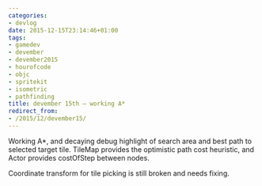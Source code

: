 ```yaml
---
categories:
- devlog
date: 2015-12-15T23:14:46+01:00
tags:
- gamedev
- devember
- devember2015
- hourofcode
- objc
- spritekit
- isometric
- pathfinding
title: devember 15th — working A*
redirect_from:
- /2015/12/devember15/
---
```


Working A*, and decaying debug highlight of search area and best path to selected target tile. TileMap provides the optimistic path cost heuristic, and Actor provides costOfStep between nodes.

Coordinate transform for tile picking is still broken and needs fixing.
